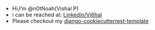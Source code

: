 - Hi,I’m @n0tNoah(Vishal P)
- i can be reached at: [Linkedin/Vi6hal](https://www.linkedin.com/in/vi6hal)
- Please checkout my [django-cookiecutterrest-template](https://github.com/n0tNoah/django-cookiecutter-rest)

